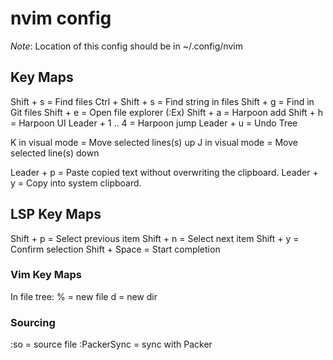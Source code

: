 # nvim config

*Note*: Location of this config should be in ~/.config/nvim

## Key Maps
Shift + s = Find files
Ctrl + Shift + s = Find string in files
Shift + g = Find in Git files
Shift + e = Open file explorer (:Ex)
Shift + a = Harpoon add
Shift + h = Harpoon UI
Leader + 1 .. 4 = Harpoon jump
Leader + u = Undo Tree

K in visual mode = Move selected lines(s) up
J in visual mode = Move selected line(s) down

Leader + p = Paste copied text without overwriting the clipboard.
Leader + y = Copy into system clipboard.



## LSP Key Maps
Shift + p = Select previous item
Shift + n = Select next item
Shift + y = Confirm selection
Shift + Space = Start completion

### Vim Key Maps
In file tree:
% = new file
d = new dir

### Sourcing
:so = source file
:PackerSync = sync with Packer
